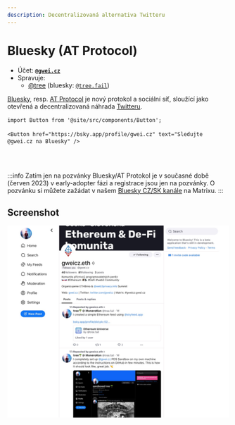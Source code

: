 ```yaml
---
description: Decentralizovaná alternativa Twitteru
---
```


# Bluesky (AT Protocol)

* Účet: [**`@gwei.cz`**](https://bsky.app/profile/gwei.cz)
* Spravuje:
  * [@tree](https://forum.gwei.cz/u/tree) (bluesky: [`@tree.fail`](https://bsky.app/profile/tree.fail))

[Bluesky](https://blueskyweb.xyz/), resp. [AT Protocol](https://atproto.com/) je nový protokol a sociální síť, sloužící jako otevřená a decentralizovaná náhrada [Twitteru](/komunita/komunikacni-kanaly/twitter).

```mdx-code-block
import Button from '@site/src/components/Button';

<Button href="https://bsky.app/profile/gwei.cz" text="Sledujte @gwei.cz na Bluesky" />
```
<br/><br/>


:::info Zatím jen na pozvánky
Bluesky/AT Protokol je v současné době (červen 2023) v early-adopter fázi a registrace jsou jen na pozvánky. O pozvánku si můžete zažádat v našem [Bluesky CZ/SK kanále](https://forum.gwei.cz/t/cesko-slovensky-kanal-pro-uzivatele-bluesky-at-protocol/624) na Matrixu.
:::

## Screenshot

[![Náš profil na Twitteru](../.gitbook/assets/bluesky-gweicz-screenshot.jpg)](https://bsky.app/profile/gwei.cz)
